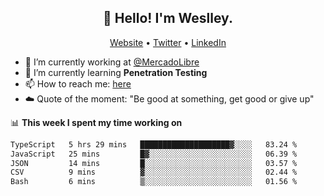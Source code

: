 <h2 align="center">👋 Hello! I'm Weslley.</h2>
<p align="center">
  <a href="http://weslleyneri.com.br">Website</a> •
  <a href="https://twitter.com/Weslley_Neri">Twitter</a> •
  <a href="https://www.linkedin.com/in/weslley-neri-3658908b">LinkedIn</a>
</p>


- 🔭 I’m currently working at [@MercadoLibre](https://github.com/mercadolibre)
- 🌱 I’m currently learning **Penetration Testing**
- 📫 How to reach me: [here](mailto:weslley39@gmail.com)
- ☁️ Quote of the moment: "Be good at something, get good or give up"

📊 **This week I spent my time working on**
<!--START_SECTION:waka-->

```txt
TypeScript   5 hrs 29 mins   ████████████████████▓░░░░   83.24 %
JavaScript   25 mins         █▓░░░░░░░░░░░░░░░░░░░░░░░   06.39 %
JSON         14 mins         █░░░░░░░░░░░░░░░░░░░░░░░░   03.57 %
CSV          9 mins          ▓░░░░░░░░░░░░░░░░░░░░░░░░   02.44 %
Bash         6 mins          ▒░░░░░░░░░░░░░░░░░░░░░░░░   01.56 %
```

<!--END_SECTION:waka-->

<!-- Inspired by https://github.com/gruselhaus/gruselhaus -->